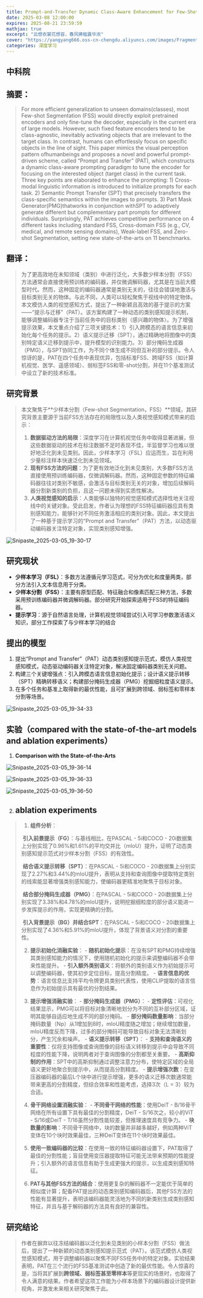 ```yaml
---
title: Prompt-and-Transfer Dynamic Class-Aware Enhancement for Few-Shot Segmentation
date: 2025-03-08 12:00:00
expires: 2025-08-21 23:59:59
mathjax: true
excerpt: "云想衣裳花想容，春风拂槛露华浓"
cover: "https://yangyang666.oss-cn-chengdu.aliyuncs.com/images/Fragment_7_4k_a51f7.jpg"
categories: 深度学习
---
```


## 中科院



## **摘要：**

> For more efficient generalization to unseen domains(classes), most Few-shot Segmentation (FSS) would directly exploit pretrained encoders and only fine-tune the decoder, especially in the current era of large models. However, such fixed feature
> encoders tend to be class-agnostic, inevitably activating objects that are irrelevant to the target class. In contrast, humans can
> effortlessly focus on specific objects in the line of sight. This paper mimics the visual perception pattern ofhumanbeings and proposes a novel and powerful prompt-driven scheme, called “Prompt and Transfer” (PAT), which constructs a dynamic class-aware prompting paradigm to tune the encoder for focusing on the interested object (target class) in the current task. Three key points are elaborated to enhance the prompting: 1) Cross-modal linguistic information is introduced to initialize prompts for each task. 2) Semantic Prompt Transfer (SPT) that precisely transfers the class-specific semantics within the images to prompts. 3) Part Mask Generator(PMG)thatworks in conjunction withSPT to adaptively generate different but complementary part prompts for different individuals. Surprisingly, PAT achieves competitive performance on 4 different tasks including standard FSS, Cross-domain FSS (e.g., CV, medical, and remote sensing domains), Weak-label FSS, and Zero-shot Segmentation, setting new state-of-the-arts on 11 benchmarks.



## **翻译：**



> 为了更高效地在未知领域（类别）中进行泛化，大多数少样本分割（FSS）方法通常会直接使用预训练的编码器，并仅微调解码器，尤其是在当前大模型时代。然而，这种固定的编码器通常是类别无关的，往往会错误地激活与目标类别无关的物体。与此不同，人类可以轻松聚焦于视线中的特定物体。本文模仿人类的视觉感知方式，提出了一种新颖且高效的基于提示的方案——“提示与迁移”（PAT）。该方案构建了一种动态的类别感知提示机制，能够调整编码器专注于当前任务中的目标类别（感兴趣的物体）。为了增强提示效果，本文重点介绍了三项关键技术：1）引入跨模态的语言信息来初始化每个任务的提示。2）语义提示迁移（SPT），通过精确地将图像中的类别特定语义迁移到提示中，提升模型的识别能力。3）部分掩码生成器（PMG），与SPT协同工作，为不同个体生成不同但互补的部分提示。令人惊讶的是，PAT在四个任务中表现优异，包括标准FSS、跨域FSS（如计算机视觉、医学、遥感领域）、弱标签FSS和零-shot分割，并在11个基准测试中设立了新的技术标准。





## **研究背景**

>本文聚焦于**少样本分割（Few-shot Segmentation，FSS）**领域，其研究背景主要源于当前FSS方法存在的局限性以及人类视觉感知模式带来的启示： 
>
>1. **数据驱动方法的局限**：深度学习在计算机视觉任务中取得显著进展，但这些数据驱动的技术在标注数据不足时表现不佳，半监督学习也难以很好地泛化到未见类别。因此，少样本学习（FSL）应运而生，旨在利用少量标注样本快速泛化到未见领域。 
>2. **现有FSS方法的问题**：为了更有效地泛化到未见类别，大多数FSS方法直接使用预训练编码器，仅微调解码器。然而，这种固定参数的特征编码器往往对类别不敏感，会激活与目标类别无关的对象，增加后续解码器分割新类别的负担，且这一问题未得到实质性解决。 
>3. **人类视觉感知的启示**：人类能够以独特的视觉感知模式选择性地关注视线中的关键对象。受此启发，作者认为理想的FSS特征编码器应具有类别感知能力，能够针对不同任务激活相应的类别对象。因此，本文提出了一种基于提示学习的“Prompt and Transfer”（PAT）方法，以动态驱动编码器关注特定对象，实现类别感知增强。 

![Snipaste_2025-03-05_19-30-17](https://yangyang666.oss-cn-chengdu.aliyuncs.com/images/Snipaste_2025-03-05_19-30-17.png)



## **研究现状**

- **少样本学习（FSL）**：多数方法遵循元学习范式，可分为优化和度量两类，部分方法引入文本信息用于分类。
- **少样本分割（FSS）**：主要有原型匹配、特征融合和像素匹配三种方法，多数采用预训练编码器并微调解码器。部分研究开始探索适用于FSS的特征编码器。
- **提示学习**：源于自然语言处理，计算机视觉领域尝试引入可学习参数激活语义知识，部分工作探索了与少样本学习的结合





## **提出的模型**

1. 提出“Prompt and Transfer”（PAT）动态类别感知提示范式，模仿人类视觉感知模式，动态驱动编码器关注特定对象，解决固定编码器类别无关问题。 
2. 构建三个关键增强点：引入跨模态语言信息初始化提示；设计语义提示转移（SPT）精确转移语义；构建部分掩码生成器（PMG）挖掘细粒度语义提示。 
3. 在多个任务和基准上取得新的最优性能，且可扩展到跨领域、弱标签和零样本分割等场景。 

![Snipaste_2025-03-05_19-34-33](https://yangyang666.oss-cn-chengdu.aliyuncs.com/images/Snipaste_2025-03-05_19-34-33.png)







## **实验（compared with the state-of-the-art models and ablation experiments）**



1. **Comparison with the State-of-the-Arts**

![Snipaste_2025-03-05_19-36-14](https://yangyang666.oss-cn-chengdu.aliyuncs.com/images/Snipaste_2025-03-05_19-36-14.png)



![Snipaste_2025-03-05_19-36-33](https://yangyang666.oss-cn-chengdu.aliyuncs.com/images/Snipaste_2025-03-05_19-36-33.png)



![Snipaste_2025-03-05_19-36-50](https://yangyang666.oss-cn-chengdu.aliyuncs.com/images/Snipaste_2025-03-05_19-36-50.png)



2. ## **ablation experiments** 

> 1.  **组件分析**：    
>
>    ​         **引入前景提示（FG）**：与基线相比，在PASCAL - 5i和COCO - 20i数据集上分别实现了0.96%和1.61%的平均交并比（mIoU）提升，证明了动态类别感知提示范式对少样本分割（FSS）的有效性。    
>
>    ​            **结合语义提示转移（SPT）**：在PASCAL - 5i和COCO - 20i数据集上分别实现了2.27%和3.44%的mIoU提升，表明从支持和查询图像中提取特定类别的线索能显著增强类别感知能力，使编码器更精准地聚焦于目标对象。    
>
>    ​          **结合部分掩码生成器（PMG）**：在PASCAL - 5i和COCO - 20i数据集上分别实现了3.38%和4.78%的mIoU提升，说明挖掘细粒度的部分语义能进一步发挥提示的作用，实现更精确的分割。    
>
>    ​        **引入背景提示（BG）并结合SPT**：在PASCAL - 5i和COCO - 20i数据集上分别实现了4.36%和5.91%的mIoU提升，体现了背景语义对分割的重要性。 
>
>    
>
> 2.  **提示初始化消融实验**：    - **随机初始化提示**：在没有SPT和PMG持续增强其类别感知能力的情况下，使用随机初始化的提示来调整编码器不会带来性能提升。    - **引入额外类别语义**：将额外的类别语义作为初始提示可以调整编码器，使其初步定位目标，提高分割精度。    - **语言信息的优势**：语言信息比支持平均令牌更具类别代表性，使用CLIP提取的语言信息作为初始提示具有最优的分割结果。 
>
> 3.  **提示增强消融实验**：    - **部分掩码生成器（PMG）**：        - **定性评估**：可视化结果显示，PMG可以将目标对象清晰地划分为不同的互补部分区域，证明其能够自适应地生成不同的部分掩码。        - **部分掩码数量影响**：当部分掩码数量（Np）从1增加到8时，mIoU精度随之增加；继续增加数量，mIoU精度反而下降，过多的部分掩码可能导致目标对象无法清晰划分，产生冗余和噪声。    - **语义提示转移（SPT）**：        - **支持和查询语义的重要性**：仅将支持图像或查询图像的目标语义转移到提示中会导致不同程度的性能下降，说明两者对于查询图像的分割都至关重要。        - **高斯抑制的作用**：SPT中的高斯抑制通过调整注意力分布，使特定区域的全局语义更好地聚合到提示中，从而提高分割精度。    - **提示增强次数**：在变压器编码器的最后L个块中进行提示增强，更多的语义迁移次数通常能带来更高的分割精度，但综合效率和性能考虑，选择3次（L = 3）较为合适。
>
> 4.  **骨干网络设置消融实验**：    - **不同骨干网络的性能**：使用DeiT - B/16骨干网络在所有设置下具有最佳的分割精度，DeiT - S/16次之，较小的ViT - S/16或DeiT - T/16虽然分割性能较差，但推理速度具有竞争力。    - **块数量的影响**：不同骨干网络中，块的数量并非越多越好，例如两种ViT变体在10个块时效果最佳，三种DeiT变体在11个块时效果最佳。 
>
> 5.  **使用一致编码器的比较**：在使用一致的特征编码器设置下，PAT取得了最佳的分割性能；盲目使用变压器提取特征可能无法带来预期的性能提升；引入额外的语言信息有助于生成更强大的提示，以生成类别感知特征。
>
> 6.  **PAT与其他FSS方法的结合**：使用更复杂的解码器不一定能优于简单的相似度计算；配备PAT提出的动态类别感知编码器后，其他FSS方法的性能有显著提升，表明该编码器能灵活地为不同的新类别生成类别感知特征，并且与基于解码器的方法具有良好的兼容性。 



## **研究结论**

>作者在摒弃以往冻结编码器以泛化到未见类别的小样本分割（FSS）做法后，提出了一种新颖的动态类别感知提示范式（PAT）。该范式模仿人类视觉感知模式，用于调整编码器以聚焦不同FSS任务中的特定对象。实验结果表明，PAT在三个流行的FSS基准测试中创造了新的最优性能。令人惊喜的是，当将其扩展到**跨领域、弱标签甚至零样本**等更现实的场景时，也取得了令人满意的结果。作者希望这项工作能为小样本场景下的编码器设计提供新视角，并激发未来相关研究聚焦于此。 















